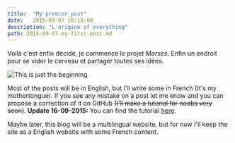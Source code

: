```yaml
---
title:  "My premier post"
date:   2015-09-07 10:18:00
description: "L'origine of everything"
path: 2015-09-07-my-first-post.md
---
```


Voilà c'est enfin décidé, je commence le projet *Morses*. Enfin un endroit pour se vider le cerveau et partager toutes ses idées.

![This is just the beginning](/assets/images/posts/start.gif)

Most of the posts will be in English, but I'll write some in French (It's my mothertongue). If you see any mistake on a post let me know and you can propose a correction of it on GitHub ~~(I'll make a tutorial for noobs very soon)~~. **Update 16-09-2015:** You can find the tutorial [here](../correction-of-spelling-errors-with-github/).

Maybe later, this blog will be a multilingual website, but for now I'll keep the site as a English website with some French content.
